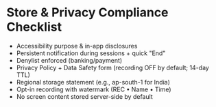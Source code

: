 # Store & Privacy Compliance Checklist

- Accessibility purpose & in-app disclosures
- Persistent notification during sessions + quick "End"
- Denylist enforced (banking/payment)
- Privacy Policy + Data Safety form (recording OFF by default; 14-day TTL)
- Regional storage statement (e.g., ap-south-1 for India)
- Opt-in recording with watermark (REC • Name • Time)
- No screen content stored server-side by default
